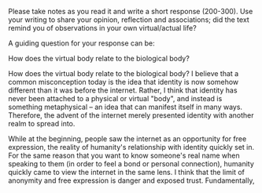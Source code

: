Please take notes as you read it and write a short response (200-300). Use your writing to share your opinion, reflection and associations; did the text remind you of observations in your own virtual/actual life?

A guiding question for your response can be:

How does the virtual body relate to the biological body?

How does the virtual body relate to the biological body? I believe that a common misconception today is the idea that identity is now somehow different than it was before the internet. Rather, I think that identity has never been attached to a physical or virtual "body", and instead is something metaphysical – an idea that can manifest itself in many ways. Therefore, the advent of the internet merely presented identity with another realm to spread into. 

While at the beginning, people saw the internet as an opportunity for free expression, the reality of humanity's relationship with identity quickly set in. For the same reason that you want to know someone's real name when speaking to them (in order to feel a bond or personal connection), humanity quickly came to view the internet in the same lens. I think that the limit of anonymity and free expression is danger and exposed trust. Fundamentally, 

